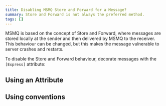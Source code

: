 ```yaml
---
title: Disabling MSMQ Store and Forward for a Message?
summary: Store and Forward is not always the preferred method.
tags: []
---
```


MSMQ is based on the concept of Store and Forward, where messages are stored locally at the sender and then delivered by MSMQ to the receiver. This behaviour can be changed, but this makes the message vulnerable to server crashes and restarts.

To disable the Store and Forward behaviour, decorate messages with the `[Express]` attribute:

## Using an Attribute

<!-- import ExpressMessageAttribute -->

## Using conventions

<!-- import ExpressMessageConvention -->

